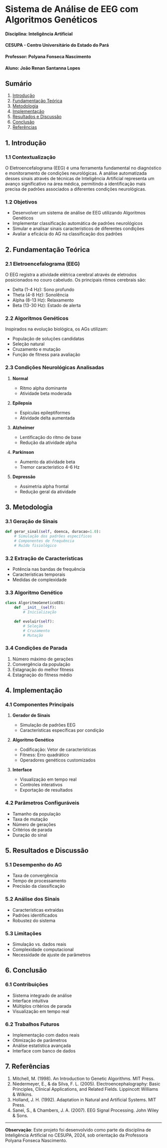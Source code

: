 # Sistema de Análise de EEG com Algoritmos Genéticos
#### Disciplina: Inteligência Artificial
#### CESUPA - Centro Universitário do Estado do Pará
#### Professor: Polyana Fonseca Nascimento
#### Aluno: João Renan Santanna Lopes

## Sumário
1. [Introdução](#1-introdução)
2. [Fundamentação Teórica](#2-fundamentação-teórica)
3. [Metodologia](#3-metodologia)
4. [Implementação](#4-implementação)
5. [Resultados e Discussão](#5-resultados-e-discussão)
6. [Conclusão](#6-conclusão)
7. [Referências](#7-referências)

## 1. Introdução

### 1.1 Contextualização
O Eletroencefalograma (EEG) é uma ferramenta fundamental no diagnóstico e monitoramento de condições neurológicas. A análise automatizada desses sinais através de técnicas de Inteligência Artificial representa um avanço significativo na área médica, permitindo a identificação mais precisa de padrões associados a diferentes condições neurológicas.

### 1.2 Objetivos
- Desenvolver um sistema de análise de EEG utilizando Algoritmos Genéticos
- Implementar classificação automática de padrões neurológicos
- Simular e analisar sinais característicos de diferentes condições
- Avaliar a eficácia do AG na classificação dos padrões

## 2. Fundamentação Teórica

### 2.1 Eletroencefalograma (EEG)
O EEG registra a atividade elétrica cerebral através de eletrodos posicionados no couro cabeludo. Os principais ritmos cerebrais são:
- Delta (1-4 Hz): Sono profundo
- Theta (4-8 Hz): Sonolência
- Alpha (8-13 Hz): Relaxamento
- Beta (13-30 Hz): Estado de alerta

### 2.2 Algoritmos Genéticos
Inspirados na evolução biológica, os AGs utilizam:
- População de soluções candidatas
- Seleção natural
- Cruzamento e mutação
- Função de fitness para avaliação

### 2.3 Condições Neurológicas Analisadas
1. **Normal**
   - Ritmo alpha dominante
   - Atividade beta moderada

2. **Epilepsia**
   - Espículas epileptiformes
   - Atividade delta aumentada

3. **Alzheimer**
   - Lentificação do ritmo de base
   - Redução da atividade alpha

4. **Parkinson**
   - Aumento da atividade beta
   - Tremor característico 4-6 Hz

5. **Depressão**
   - Assimetria alpha frontal
   - Redução geral da atividade

## 3. Metodologia

### 3.1 Geração de Sinais
```python
def gerar_sinal(self, doenca, duracao=1.0):
    # Simulação dos padrões específicos
    # Componentes de frequência
    # Ruído fisiológico
```

### 3.2 Extração de Características
- Potência nas bandas de frequência
- Características temporais
- Medidas de complexidade

### 3.3 Algoritmo Genético
```python
class AlgoritmoGeneticoEEG:
    def __init__(self):
        # Inicialização
    
    def evoluir(self):
        # Seleção
        # Cruzamento
        # Mutação
```

### 3.4 Condições de Parada
1. Número máximo de gerações
2. Convergência da população
3. Estagnação do melhor fitness
4. Estagnação do fitness médio

## 4. Implementação

### 4.1 Componentes Principais
1. **Gerador de Sinais**
   - Simulação de padrões EEG
   - Características específicas por condição

2. **Algoritmo Genético**
   - Codificação: Vetor de características
   - Fitness: Erro quadrático
   - Operadores genéticos customizados

3. **Interface**
   - Visualização em tempo real
   - Controles interativos
   - Exportação de resultados

### 4.2 Parâmetros Configuráveis
- Tamanho da população
- Taxa de mutação
- Número de gerações
- Critérios de parada
- Duração do sinal

## 5. Resultados e Discussão

### 5.1 Desempenho do AG
- Taxa de convergência
- Tempo de processamento
- Precisão da classificação

### 5.2 Análise dos Sinais
- Características extraídas
- Padrões identificados
- Robustez do sistema

### 5.3 Limitações
- Simulação vs. dados reais
- Complexidade computacional
- Necessidade de ajuste de parâmetros

## 6. Conclusão

### 6.1 Contribuições
- Sistema integrado de análise
- Interface intuitiva
- Múltiplos critérios de parada
- Visualização em tempo real

### 6.2 Trabalhos Futuros
- Implementação com dados reais
- Otimização de parâmetros
- Análise estatística avançada
- Interface com banco de dados

## 7. Referências

1. Mitchell, M. (1998). An Introduction to Genetic Algorithms. MIT Press.
2. Niedermeyer, E., & da Silva, F. L. (2005). Electroencephalography: Basic Principles, Clinical Applications, and Related Fields. Lippincott Williams & Wilkins.
3. Holland, J. H. (1992). Adaptation in Natural and Artificial Systems. MIT Press.
4. Sanei, S., & Chambers, J. A. (2007). EEG Signal Processing. John Wiley & Sons.

---
**Observação**: Este projeto foi desenvolvido como parte da disciplina de Inteligência Artificial no CESUPA, 2024, sob orientação da Professora Polyana Fonseca Nascimento.

